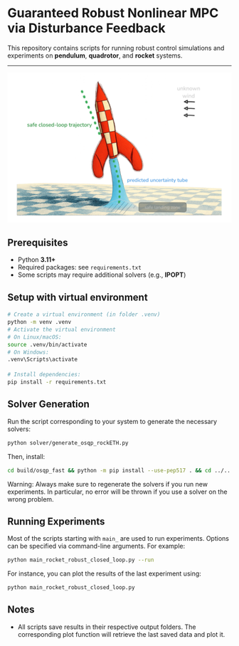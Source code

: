 # Guaranteed Robust Nonlinear MPC via Disturbance Feedback

This repository contains scripts for running robust control simulations and experiments on **pendulum**, **quadrotor**, and **rocket** systems.  

---

![Robust MPC Diagram](tintin_dark.png)


## Prerequisites
- Python **3.11+**
- Required packages: see `requirements.txt`
- Some scripts may require additional solvers (e.g., **IPOPT**)


## Setup with virtual environment
```bash
# Create a virtual environment (in folder .venv)
python -m venv .venv
# Activate the virtual environment
# On Linux/macOS:
source .venv/bin/activate
# On Windows:
.venv\Scripts\activate

# Install dependencies:
pip install -r requirements.txt
```

## Solver Generation
Run the script corresponding to your system to generate the necessary solvers:
```bash
python solver/generate_osqp_rockETH.py
```
Then, install:
```bash
cd build/osqp_fast && python -m pip install --use-pep517 . && cd ../..
```

Warning:
Always make sure to regenerate the solvers if you run new experiments. In particular, no error will be thrown if you use a solver on the wrong problem.


## Running Experiments
Most of the scripts starting with `main_` are used to run experiments. Options can be specified via command-line arguments. For example:
```bash
python main_rocket_robust_closed_loop.py --run
```

For instance, you can plot the results of the last experiment using:
```bash
python main_rocket_robust_closed_loop.py
```

## Notes
- All scripts save results in their respective output folders. The corresponding plot function will retrieve the last saved data and plot it.





